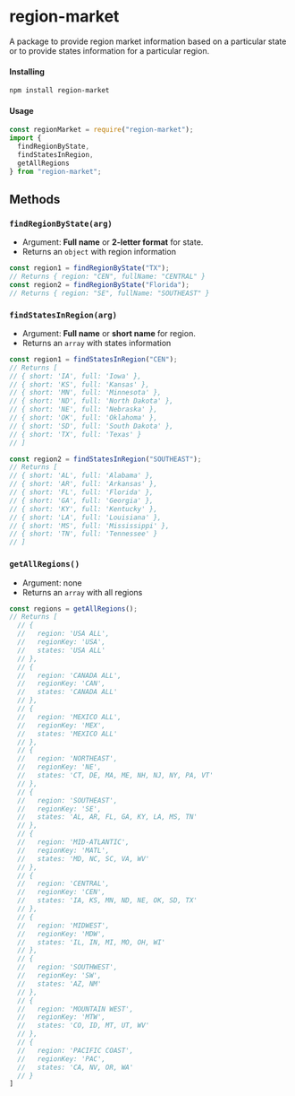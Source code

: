 # region-market

A package to provide region market information based on a particular state or to provide states information for a particular region.

#### Installing

```bash
npm install region-market
```

#### Usage

```javascript
const regionMarket = require("region-market");
import {
  findRegionByState,
  findStatesInRegion,
  getAllRegions
} from "region-market";
```

## Methods

### `findRegionByState(arg)`

- Argument: **Full name** or **2-letter format** for state.
- Returns an `object` with region information

```javascript
const region1 = findRegionByState("TX");
// Returns { region: "CEN", fullName: "CENTRAL" }
const region2 = findRegionByState("Florida");
// Returns { region: "SE", fullName: "SOUTHEAST" }
```

### `findStatesInRegion(arg)`

- Argument: **Full name** or **short name** for region.
- Returns an `array` with states information

```javascript
const region1 = findStatesInRegion("CEN");
// Returns [
// { short: 'IA', full: 'Iowa' },
// { short: 'KS', full: 'Kansas' },
// { short: 'MN', full: 'Minnesota' },
// { short: 'ND', full: 'North Dakota' },
// { short: 'NE', full: 'Nebraska' },
// { short: 'OK', full: 'Oklahoma' },
// { short: 'SD', full: 'South Dakota' },
// { short: 'TX', full: 'Texas' }
// ]

const region2 = findStatesInRegion("SOUTHEAST");
// Returns [
// { short: 'AL', full: 'Alabama' },
// { short: 'AR', full: 'Arkansas' },
// { short: 'FL', full: 'Florida' },
// { short: 'GA', full: 'Georgia' },
// { short: 'KY', full: 'Kentucky' },
// { short: 'LA', full: 'Louisiana' },
// { short: 'MS', full: 'Mississippi' },
// { short: 'TN', full: 'Tennessee' }
// ]
```

### `getAllRegions()`

- Argument: none
- Returns an `array` with all regions

```javascript
const regions = getAllRegions();
// Returns [
  // {
  //   region: 'USA ALL',
  //   regionKey: 'USA',
  //   states: 'USA ALL'
  // },
  // {
  //   region: 'CANADA ALL',
  //   regionKey: 'CAN',
  //   states: 'CANADA ALL'
  // },
  // {
  //   region: 'MEXICO ALL',
  //   regionKey: 'MEX',
  //   states: 'MEXICO ALL'
  // },
  // {
  //   region: 'NORTHEAST',
  //   regionKey: 'NE',
  //   states: 'CT, DE, MA, ME, NH, NJ, NY, PA, VT'
  // },
  // {
  //   region: 'SOUTHEAST',
  //   regionKey: 'SE',
  //   states: 'AL, AR, FL, GA, KY, LA, MS, TN'
  // },
  // {
  //   region: 'MID-ATLANTIC',
  //   regionKey: 'MATL',
  //   states: 'MD, NC, SC, VA, WV'
  // },
  // {
  //   region: 'CENTRAL',
  //   regionKey: 'CEN',
  //   states: 'IA, KS, MN, ND, NE, OK, SD, TX'
  // },
  // {
  //   region: 'MIDWEST',
  //   regionKey: 'MDW',
  //   states: 'IL, IN, MI, MO, OH, WI'
  // },
  // {
  //   region: 'SOUTHWEST',
  //   regionKey: 'SW',
  //   states: 'AZ, NM'
  // },
  // {
  //   region: 'MOUNTAIN WEST',
  //   regionKey: 'MTW',
  //   states: 'CO, ID, MT, UT, WV'
  // },
  // {
  //   region: 'PACIFIC COAST',
  //   regionKey: 'PAC',
  //   states: 'CA, NV, OR, WA'
  // }
]
```
